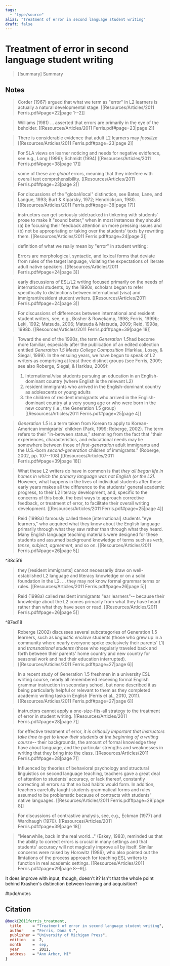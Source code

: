 ```yaml
---
tags:
  - "type/source"
alias: "Treatment of error in second language student writing"
draft: false
---
```

# Treatment of error in second language student writing

> [!summary] Summary

## Notes
> Corder (1967) argued that what we term as "error" in L2 learners is actually a natural developmental stage. [[Resources/Articles/2011 Ferris.pdf#page=22|page 1--2]]

> Williams (1981) ... asserted that errors are primarily in the eye of the beholder. [[Resources/Articles/2011 Ferris.pdf#page=23|page 2]]

> There is considerable evidence that adult L2 learners may *fossilize* [[Resources/Articles/2011 Ferris.pdf#page=23|page 2]]

> For SLA views on learner noticing and needs for negative evidfence, see e.g., Long (1996); Schmidt (1994) [[Resources/Articles/2011 Ferris.pdf#page=38|page 17]]

> some of these are *global* errors, meaning that they interfere with overall text comprehensibility. [[Resources/Articles/2011 Ferris.pdf#page=23|page 2]]

> For discussions of the "global/local" distinction, see Bates, Lane, and Langue, 1993; Burt & Kiparsky, 1972; Hendrickson, 1980. [[Resources/Articles/2011 Ferris.pdf#page=38|page 17]]

> instructors can get seriously sidetracked in tinkering with students' prose to make it "sound better," when in most instances they should (a) be focusing their feedback attention on more pressing issues and (b) not be appropriating or taking over the students' texts by rewriting them. [[Resources/Articles/2011 Ferris.pdf#page=24|page 3]]

> definition of what we really mean by "error" in student writing:
> 
> Errors are morphological, syntactic, and lexical forms that deviate from rules of the target language, violating the expectations of literate adult native speakers. [[Resources/Articles/2011 Ferris.pdf#page=24|page 3]]

> early discussions of ESL/L2 writing focused primarily on the needs of international students, by the 1990s, scholars began to refer specifically to distinctions between international (visa) and immigrant/resident student writers. [[Resources/Articles/2011 Ferris.pdf#page=24|page 3]]

>For discussions of differences between international and resident student writers, see, e.g., Bosher & Rowekamp, 1998; Ferris, 1999b; Leki, 1992; Matsuda, 2006; Matsuda & Matsuda, 2009; Reid, 1998a, 1998b. [[Resources/Articles/2011 Ferris.pdf#page=39|page 18]]

> Toward the end of the 1990s, the term *Generation 1.5*had become more familiar, especially after the publication of an edited collection entitled *Generation 1.5 Meets College Composition* (Harklau, Losey, & Siegal, 1999). In the ensuing years, we have begun to speak of L2 writers as comprising at least three distinct groups (see Ferris, 2009; see also Roberge, Siegal, & Harklau, 2009):
> 
> 1. International/visa students pursuing an education in an English-dominant country (where English is the relevant L2)
> 2. resident immigrants who arrived in the English-dominant country as adolescents or young adults
> 3. the children of resident immigrants who arrived in the English-dominant country at a very young age or who were born in the new country (i.e., the Generation 1.5 group) [[Resources/Articles/2011 Ferris.pdf#page=25|page 4]]

> *Generation 1.5* is a term taken from Korean to apply to Korean-American immigrants' children (Park, 1999; Roberge, 2002). The term refers to their "in-between status," stemming from the fact that "their experiences, characteristics, and educational needs may lie somewhere between those of *first-generation* adult immigrants and the U.S.-born *second-generation* children of immigrants." (Roberge, 2002, pp. 107--108) [[Resources/Articles/2011 Ferris.pdf#page=39|page 18]]

> What these L2 writers do have in common is that *they all began life in homes in which the primary language was not English (or the L2).* However, what happens in the lives of individual students after these early years makes all the difference to the students' general academic progress, to their L2 literacy development, and, specific to the concerns of this book, the best ways to approach corrective feedback, or treatment of error, to facilitate their overall writing development. [[Resources/Articles/2011 Ferris.pdf#page=25|page 4]]

> Reid (1998a) famously called these [international] students "eye learners," who acquired what they know about the English language primarily through what they saw rather than through what they heard. Many English language teaching materials were designed for these students and assumed background knowledge of terms such as *verb*, *tense*, *subject*, *agreement*, and so on.  [[Resources/Articles/2011 Ferris.pdf#page=26|page 5]]

^38c5f6

> they [resident immigrants] cannot necessarily draw on well-established L2 language and literacy knowledge or on a solid foundation in the L2. ... they may not know formal grammar terms or rules. [[Resources/Articles/2011 Ferris.pdf#page=26|page 5]]

> Reid (1998a) called resident immigrants "ear learners"-- because their knowledge about the L2 comes primarily from what they have heard rather than what they have seen or read. [[Resources/Articles/2011 Ferris.pdf#page=26|page 5]]

^87ed18

> Roberge (2002) discusses several subcategories of Generation 1.5 learners, such as *linguistic enclave* students (those who grew up in a community where nearly everyone spoke exclusively their parents' L1) and *transnational students* (those who regularly traveled back and forth between their parents' home country and new country for seasonal work and had their education interrupted). [[Resources/Articles/2011 Ferris.pdf#page=27|page 6]]

> In a recent study of Generation 1.5 freshmen in a university ESL writing course, nearly all remembered receiving formal English grammar instruction in secondary school, but none described it as being particularly helpful or relevant to them as they completed academic writing tasks in English (Ferris et al., 2010, 2011). [[Resources/Articles/2011 Ferris.pdf#page=27|page 6]]

> instructors cannot apply a one-size-fits-all strategy to the treatment of error in student writing. [[Resources/Articles/2011 Ferris.pdf#page=28|page 7]]

> for effective treatment of error, *it is critically important that instructors take time to get to know their students at the beginning of a writing course*-- their backgrounds, the amount of formal knowledge they have about language, and the particular strengths and weaknesses in writing that they bring into the class. [[Resources/Articles/2011 Ferris.pdf#page=28|page 7]]

> Influenced by theories of behavioral psychology and structural linguistics on second language teaching, teachers gave a great deal of attention to students' accuracy, or lack thereof, constantly correcting all errors so that no bad habits would form. In addition, teachers carefully taught students grammatical forms and rules assumed to be problematic because of contracts with students' native languages. [[Resources/Articles/2011 Ferris.pdf#page=29|page 8]]

> For discussions of contrastive analysis, see, e.g., Eckman (1977) and Wardhaugh (1970). [[Resources/Articles/2011 Ferris.pdf#page=39|page 18]]

> "Meanwhile, back in the real world..." (Eskey, 1983), reminded us that the ability to correct errors is crucial in many settings and that students' accuracy will not magically improve all by itself. Similar concerns were raised by Horowitz (1986), who also pointed out the limtations of the process approach for teaching ESL writers to function in real academic settings. [[Resources/Articles/2011 Ferris.pdf#page=29|page 8--9]].

It does improve with input, though, doesn't it? Isn't that the whole point behind Krashen's distinction between learning and acquisition?

#todo/notes
## Citation

```bibtex
@book{2011ferris_treatment,
  title     = "Treatment of error in second language student writing",
  author    = "Ferris, Dana R.",
  publisher = "University of Michigan Press",
  edition   =  2,
  month     =  sep,
  year      =  2011,
  address   = "Ann Arbor, MI"
}
```

